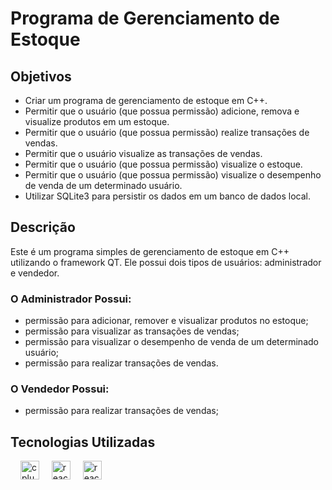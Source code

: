 # Programa de Gerenciamento de Estoque

## Objetivos

- Criar um programa de gerenciamento de estoque em C++.
- Permitir que o usuário (que possua permissão) adicione, remova e visualize produtos em um estoque.
- Permitir que o usuário (que possua permissão) realize transações de vendas.
- Permitir que o usuário visualize as transações de vendas.
- Permitir que o usuário (que possua permissão) visualize o estoque.
- Permitir que o usuário (que possua permissão) visualize o desempenho de venda de um determinado usuário.
- Utilizar SQLite3 para persistir os dados em um banco de dados local.

## Descrição

Este é um programa simples de gerenciamento de estoque em C++ utilizando o framework QT. Ele possui dois tipos de usuários: administrador e vendedor. 

### O Administrador Possui:

- permissão para adicionar, remover e visualizar produtos no estoque;
- permissão para visualizar as transações de vendas;
- permissão para visualizar o desempenho de venda de um determinado usuário;
- permissão para realizar transações de vendas.

### O Vendedor Possui:

- permissão para realizar transações de vendas;

## Tecnologias Utilizadas

<div align="left">
  <img width="12" />
  <img src="https://cdn.jsdelivr.net/gh/devicons/devicon/icons/cplusplus/cplusplus-original.svg" height="30" alt="cplusplus logo"  />
  <img width="12" />
  <img src="https://cdn.jsdelivr.net/gh/devicons/devicon/icons/qt/qt-original.svg" height="30" alt="react logo"  />
  <img width="12" />
  <img src="https://cdn.jsdelivr.net/gh/devicons/devicon/icons/sqlite/sqlite-original.svg" height="30" alt="react logo"  />
</div>